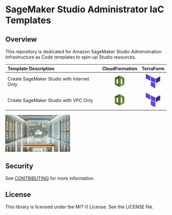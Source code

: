 # SageMaker Studio Administrator IaC Templates

## Overview

This repository is dedicated for Amazon SageMaker Studio Administration Infrastructure as Code templates to spin-up Studio resources.



| Template Description      | CloudFormation | TerraForm |
| :------------------------ | :-----------:  | :--------:|
| Create SageMaker Studio with Internet Only      | [<img src="./media/cfnicon.jpg" width="50" height="50" />](./src-cloudformation-iac/example.yaml)       | [<img src="./media/tficon.png" width="45" height="45" />](./src-cloudformation-iac/example.yaml)       |
| Create SageMaker Studio with VPC Only   |  [<img src="./media/cfnicon.jpg" width="50" height="50" />](./src-cloudformation-iac/example.yaml)        | [<img src="./media/tficon.png" width="45" height="45" />](./src-cloudformation-iac/example.yaml)       |



<img src="./media/cloud-admin.png" width="40%" height="30%" />


## Security

See [CONTRIBUTING](CONTRIBUTING.md#security-issue-notifications) for more information.


## License

This library is licensed under the MIT-0 License. See the LICENSE file.

